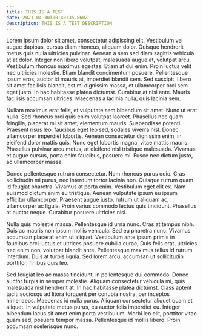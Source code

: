 ```yaml
---
title: THIS IS A TEST
date: 2021-04-30T00:40:35.860Z
description: THIS IS A TEST DESCRIPTION
---
```

Lorem ipsum dolor sit amet, consectetur adipiscing elit. Vestibulum vel augue dapibus, cursus diam rhoncus, aliquam dolor. Quisque hendrerit metus quis nulla ultricies pulvinar. Aenean a sem sed diam sagittis vehicula at at dolor. Integer non libero volutpat, malesuada augue at, volutpat arcu. Vestibulum rhoncus maximus egestas. Etiam at dui enim. Proin luctus velit nec ultricies molestie. Etiam blandit condimentum posuere. Pellentesque ipsum eros, auctor id mauris at, imperdiet blandit sem. Sed suscipit, libero sit amet facilisis blandit, est mi dignissim massa, et ullamcorper orci sem eget justo. In hac habitasse platea dictumst. Curabitur at nisi ante. Mauris facilisis accumsan ultrices. Maecenas a lacinia nulla, quis lacinia sem.

Nullam maximus erat felis, et vulputate sem bibendum sit amet. Nunc ut erat nulla. Sed rhoncus orci quis enim volutpat laoreet. Phasellus nec quam fringilla, placerat mi sit amet, elementum mauris. Suspendisse potenti. Praesent risus leo, faucibus eget leo sed, sodales viverra nisl. Donec ullamcorper imperdiet lobortis. Aenean consectetur dignissim enim, in eleifend dolor mattis quis. Nunc eget lobortis magna, vitae mattis mauris. Phasellus pulvinar arcu metus, at eleifend nisl tristique malesuada. Vivamus et augue cursus, porta enim faucibus, posuere mi. Fusce nec dictum justo, ac ullamcorper massa.

Donec pellentesque rutrum consectetur. Nam rhoncus purus odio. Cras sollicitudin mi purus, nec interdum tortor lacinia non. Quisque rutrum quam id feugiat pharetra. Vivamus at porta enim. Vestibulum eget elit ex. Nam euismod dictum enim eu tristique. Aenean vulputate ipsum eu ipsum efficitur ullamcorper. Praesent augue justo, rutrum ut aliquam ac, ullamcorper ac ligula. Proin varius commodo lectus quis tincidunt. Phasellus at auctor neque. Curabitur posuere ultricies nisi.

Nulla quis molestie massa. Pellentesque id urna nunc. Cras at tempus nibh. Duis ac mauris non ipsum mollis vehicula. Sed eu pharetra nunc. Vivamus accumsan placerat enim ut aliquet. Vestibulum ante ipsum primis in faucibus orci luctus et ultrices posuere cubilia curae; Duis felis erat, ultricies nec enim non, volutpat blandit ante. Pellentesque maximus tellus id rutrum interdum. Duis at turpis ligula. Sed lorem arcu, accumsan ut sollicitudin porttitor, finibus quis leo.

Sed feugiat leo ac massa tincidunt, in pellentesque dui commodo. Donec auctor turpis in semper molestie. Aliquam consectetur vehicula mi, quis malesuada nisl hendrerit at. In hac habitasse platea dictumst. Class aptent taciti sociosqu ad litora torquent per conubia nostra, per inceptos himenaeos. Maecenas id nulla purus. Aliquam consectetur aliquet quam et aliquet. In vulputate metus purus, eu auctor felis imperdiet eu. Integer bibendum lacus sit amet enim porta vestibulum. Morbi leo elit, porttitor vitae quam sed, posuere tempor massa. Pellentesque id mollis libero. Proin accumsan scelerisque nunc.